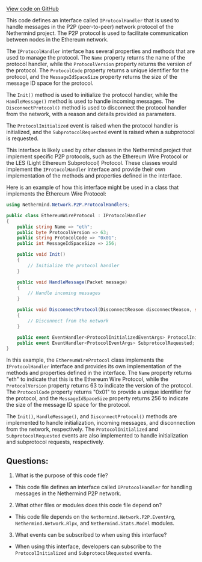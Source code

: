 [View code on GitHub](https://github.com/NethermindEth/nethermind/src/Nethermind/Nethermind.Network/P2P/ProtocolHandlers/IProtocolHandler.cs)

This code defines an interface called `IProtocolHandler` that is used to handle messages in the P2P (peer-to-peer) network protocol of the Nethermind project. The P2P protocol is used to facilitate communication between nodes in the Ethereum network.

The `IProtocolHandler` interface has several properties and methods that are used to manage the protocol. The `Name` property returns the name of the protocol handler, while the `ProtocolVersion` property returns the version of the protocol. The `ProtocolCode` property returns a unique identifier for the protocol, and the `MessageIdSpaceSize` property returns the size of the message ID space for the protocol.

The `Init()` method is used to initialize the protocol handler, while the `HandleMessage()` method is used to handle incoming messages. The `DisconnectProtocol()` method is used to disconnect the protocol handler from the network, with a reason and details provided as parameters.

The `ProtocolInitialized` event is raised when the protocol handler is initialized, and the `SubprotocolRequested` event is raised when a subprotocol is requested.

This interface is likely used by other classes in the Nethermind project that implement specific P2P protocols, such as the Ethereum Wire Protocol or the LES (Light Ethereum Subprotocol) Protocol. These classes would implement the `IProtocolHandler` interface and provide their own implementation of the methods and properties defined in the interface.

Here is an example of how this interface might be used in a class that implements the Ethereum Wire Protocol:

```csharp
using Nethermind.Network.P2P.ProtocolHandlers;

public class EthereumWireProtocol : IProtocolHandler
{
    public string Name => "eth";
    public byte ProtocolVersion => 63;
    public string ProtocolCode => "0x01";
    public int MessageIdSpaceSize => 256;

    public void Init()
    {
        // Initialize the protocol handler
    }

    public void HandleMessage(Packet message)
    {
        // Handle incoming messages
    }

    public void DisconnectProtocol(DisconnectReason disconnectReason, string details)
    {
        // Disconnect from the network
    }

    public event EventHandler<ProtocolInitializedEventArgs> ProtocolInitialized;
    public event EventHandler<ProtocolEventArgs> SubprotocolRequested;
}
``` 

In this example, the `EthereumWireProtocol` class implements the `IProtocolHandler` interface and provides its own implementation of the methods and properties defined in the interface. The `Name` property returns "eth" to indicate that this is the Ethereum Wire Protocol, while the `ProtocolVersion` property returns 63 to indicate the version of the protocol. The `ProtocolCode` property returns "0x01" to provide a unique identifier for the protocol, and the `MessageIdSpaceSize` property returns 256 to indicate the size of the message ID space for the protocol.

The `Init()`, `HandleMessage()`, and `DisconnectProtocol()` methods are implemented to handle initialization, incoming messages, and disconnection from the network, respectively. The `ProtocolInitialized` and `SubprotocolRequested` events are also implemented to handle initialization and subprotocol requests, respectively.
## Questions: 
 1. What is the purpose of this code file?
- This code file defines an interface called `IProtocolHandler` for handling messages in the Nethermind P2P network.

2. What other files or modules does this code file depend on?
- This code file depends on the `Nethermind.Network.P2P.EventArg`, `Nethermind.Network.Rlpx`, and `Nethermind.Stats.Model` modules.

3. What events can be subscribed to when using this interface?
- When using this interface, developers can subscribe to the `ProtocolInitialized` and `SubprotocolRequested` events.